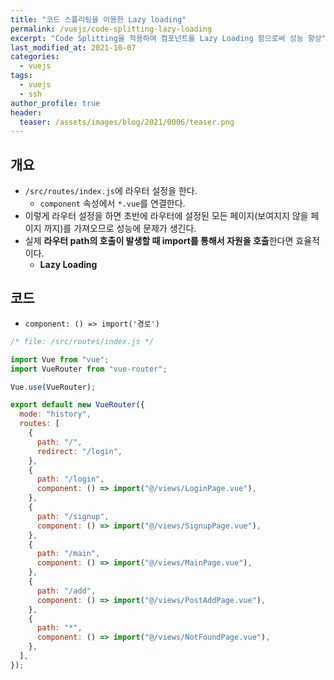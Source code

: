 ```yaml
---
title: "코드 스플리팅을 이용한 Lazy loading"
permalink: /vuejs/code-splitting-lazy-loading
excerpt: "Code Splitting을 적용하여 컴포넌트를 Lazy Loading 함으로써 성능 향상"
last_modified_at: 2021-10-07
categories:
  - vuejs
tags:
  - vuejs
  - ssh
author_profile: true
header:
  teaser: /assets/images/blog/2021/0006/teaser.png
---
```


## 개요

- `/src/routes/index.js`에 라우터 설정을 한다.
  - `component` 속성에서 `*.vue`를 연결한다.
- 이렇게 라우터 설정을 하면 초반에 라우터에 설정된 모든 페이지(보여지지 않을 페이지 까지)를 가져오므로 성능에 문제가 생긴다.
- 실제 **라우터 path의 호출이 발생할 때 import를 통해서 자원을 호출**한다면 효율적이다.
  - **Lazy Loading**

## 코드

- `component: () => import('경로')`

```jsx
/* file: /src/routes/index.js */

import Vue from "vue";
import VueRouter from "vue-router";

Vue.use(VueRouter);

export default new VueRouter({
  mode: "history",
  routes: [
    {
      path: "/",
      redirect: "/login",
    },
    {
      path: "/login",
      component: () => import("@/views/LoginPage.vue"),
    },
    {
      path: "/signup",
      component: () => import("@/views/SignupPage.vue"),
    },
    {
      path: "/main",
      component: () => import("@/views/MainPage.vue"),
    },
    {
      path: "/add",
      component: () => import("@/views/PostAddPage.vue"),
    },
    {
      path: "*",
      component: () => import("@/views/NotFoundPage.vue"),
    },
  ],
});
```
